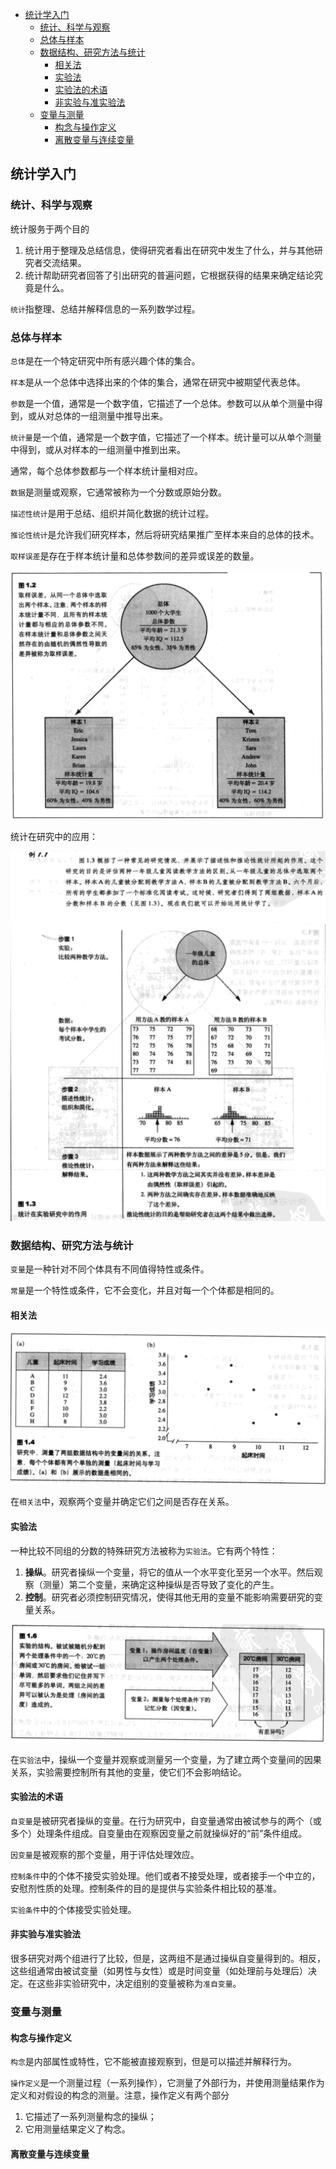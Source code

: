 - [统计学入门](#%e7%bb%9f%e8%ae%a1%e5%ad%a6%e5%85%a5%e9%97%a8)
  - [统计、科学与观察](#%e7%bb%9f%e8%ae%a1%e7%a7%91%e5%ad%a6%e4%b8%8e%e8%a7%82%e5%af%9f)
  - [总体与样本](#%e6%80%bb%e4%bd%93%e4%b8%8e%e6%a0%b7%e6%9c%ac)
  - [数据结构、研究方法与统计](#%e6%95%b0%e6%8d%ae%e7%bb%93%e6%9e%84%e7%a0%94%e7%a9%b6%e6%96%b9%e6%b3%95%e4%b8%8e%e7%bb%9f%e8%ae%a1)
    - [相关法](#%e7%9b%b8%e5%85%b3%e6%b3%95)
    - [实验法](#%e5%ae%9e%e9%aa%8c%e6%b3%95)
    - [实验法的术语](#%e5%ae%9e%e9%aa%8c%e6%b3%95%e7%9a%84%e6%9c%af%e8%af%ad)
    - [非实验与准实验法](#%e9%9d%9e%e5%ae%9e%e9%aa%8c%e4%b8%8e%e5%87%86%e5%ae%9e%e9%aa%8c%e6%b3%95)
  - [变量与测量](#%e5%8f%98%e9%87%8f%e4%b8%8e%e6%b5%8b%e9%87%8f)
    - [构念与操作定义](#%e6%9e%84%e5%bf%b5%e4%b8%8e%e6%93%8d%e4%bd%9c%e5%ae%9a%e4%b9%89)
    - [离散变量与连续变量](#%e7%a6%bb%e6%95%a3%e5%8f%98%e9%87%8f%e4%b8%8e%e8%bf%9e%e7%bb%ad%e5%8f%98%e9%87%8f)

## 统计学入门
### 统计、科学与观察
统计服务于两个目的

1. 统计用于整理及总结信息，使得研究者看出在研究中发生了什么，并与其他研究者交流结果。
2. 统计帮助研究者回答了引出研究的普遍问题，它根据获得的结果来确定结论究竟是什么。

`统计`指整理、总结并解释信息的一系列数学过程。

### 总体与样本
`总体`是在一个特定研究中所有感兴趣个体的集合。

`样本`是从一个总体中选择出来的个体的集合，通常在研究中被期望代表总体。

`参数`是一个值，通常是一个数字值，它描述了一个总体。参数可以从单个测量中得到，或从对总体的一组测量中推导出来。

`统计量`是一个值，通常是一个数字值，它描述了一个样本。统计量可以从单个测量中得到，或从对样本的一组测量中推到出来。

通常，每个总体参数都与一个样本统计量相对应。

`数据`是测量或观察，它通常被称为一个分数或原始分数。

`描述性统计`是用于总结、组织并简化数据的统计过程。

`推论性统计`是允许我们研究样本，然后将研究结果推广至样本来自的总体的技术。

`取样误差`是存在于样本统计量和总体参数间的差异或误差的数量。

![](intro1.png)

统计在研究中的应用：

![](intro2.png)
![](intro3.png)

### 数据结构、研究方法与统计
`变量`是一种针对不同个体具有不同值得特性或条件。

`常量`是一个特性或条件，它不会变化，并且对每一个个体都是相同的。

#### 相关法
![](intro4.png)

在`相关法`中，观察两个变量并确定它们之间是否存在关系。

#### 实验法
一种比较不同组的分数的特殊研究方法被称为`实验法`。它有两个特性：

1. **操纵**。研究者操纵一个变量，将它的值从一个水平变化至另一个水平。然后观察（测量）第二个变量，来确定这种操纵是否导致了变化的产生。
2. **控制**。研究者必须控制研究情况，使得其他无用的变量不能影响需要研究的变量关系。

![](intro5.png)

在`实验法`中，操纵一个变量并观察或测量另一个变量，为了建立两个变量间的因果关系，实验需要控制所有其他的变量，使它们不会影响结论。

#### 实验法的术语
`自变量`是被研究者操纵的变量。在行为研究中，自变量通常由被试参与的两个（或多个）处理条件组成。自变量由在观察因变量之前就操纵好的“前”条件组成。

`因变量`是被观察的那个变量，用于评估处理效应。

`控制条件`中的个体不接受实验处理。他们或者不接受处理，或者接手一个中立的，安慰剂性质的处理。控制条件的目的是提供与实验条件相比较的基准。

`实验条件`中的个体接受实验处理。

#### 非实验与准实验法
很多研究对两个组进行了比较，但是，这两组不是通过操纵自变量得到的。相反，这些组通常由被试变量（如男性与女性）或是时间变量（如处理前与处理后）决定。在这些非实验研究中，决定组别的变量被称为`准自变量`。

### 变量与测量
#### 构念与操作定义
`构念`是内部属性或特性，它不能被直接观察到，但是可以描述并解释行为。

`操作定义`是一个测量过程（一系列操作），它测量了外部行为，并使用测量结果作为定义和对假设的构念的测量。注意，操作定义有两个部分

1. 它描述了一系列测量构念的操纵；
2. 它用测量结果定义了构念。

#### 离散变量与连续变量


